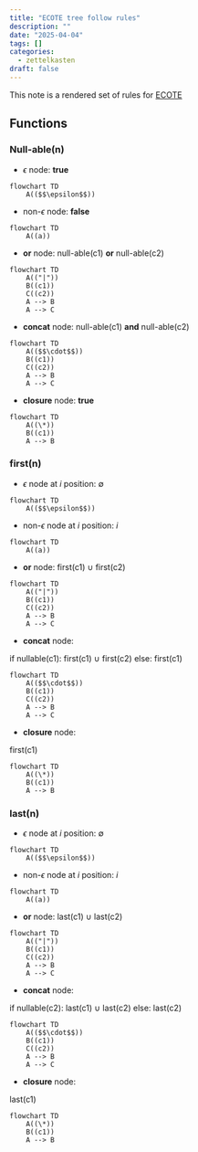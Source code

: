 ```yaml
---
title: "ECOTE tree follow rules"
description: ""
date: "2025-04-04"
tags: []
categories:
  - zettelkasten
draft: false
---
```


This note is a rendered set of rules for [ECOTE](../projects/ECOTE/ECOTE.md)

## Functions

### Null-able(n)

- $\epsilon$ node: **true**

```mermaid
flowchart TD
    A(($$\epsilon$$))
```

- non-$\epsilon$ node: **false**

```mermaid
flowchart TD
    A((a))
```

- **or** node: null-able(c1) **or** null-able(c2)

```mermaid
flowchart TD
    A(("|"))
    B((c1))
    C((c2))
    A --> B
    A --> C
```

- **concat** node: null-able(c1) **and** null-able(c2)

```mermaid
flowchart TD
    A(($$\cdot$$))
    B((c1))
    C((c2))
    A --> B
    A --> C
```

- **closure** node: **true**

```mermaid
flowchart TD
    A((\*))
    B((c1))
    A --> B
```

### first(n)

- $\epsilon$ node at $i$ position: $\emptyset$

```mermaid
flowchart TD
    A(($$\epsilon$$))
```

- non-$\epsilon$ node at $i$ position: $i$

```mermaid
flowchart TD
    A((a))
```

- **or** node: first(c1) $\cup$ first(c2)

```mermaid
flowchart TD
    A(("|"))
    B((c1))
    C((c2))
    A --> B
    A --> C
```

- **concat** node:

if nullable(c1):
    first(c1) $\cup$ first(c2)
else:
    first(c1)

```mermaid
flowchart TD
    A(($$\cdot$$))
    B((c1))
    C((c2))
    A --> B
    A --> C
```

- **closure** node:

first(c1)

```mermaid
flowchart TD
    A((\*))
    B((c1))
    A --> B
```
### last(n)

- $\epsilon$ node at $i$ position: $\emptyset$

```mermaid
flowchart TD
    A(($$\epsilon$$))
```

- non-$\epsilon$ node at $i$ position: $i$

```mermaid
flowchart TD
    A((a))
```

- **or** node: last(c1) $\cup$ last(c2)

```mermaid
flowchart TD
    A(("|"))
    B((c1))
    C((c2))
    A --> B
    A --> C
```

- **concat** node:

if nullable(c2):
    last(c1) $\cup$ last(c2)
else:
    last(c2)

```mermaid
flowchart TD
    A(($$\cdot$$))
    B((c1))
    C((c2))
    A --> B
    A --> C
```

- **closure** node:

last(c1)

```mermaid
flowchart TD
    A((\*))
    B((c1))
    A --> B
```
